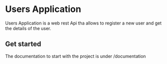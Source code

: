 # Users Application 

Users Application is a web rest Api tha allows to register a new user and get the details of the user.

## Get started

The documentation to start with the project is under /documentation